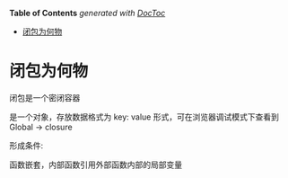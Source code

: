 <!-- START doctoc generated TOC please keep comment here to allow auto update -->
<!-- DON'T EDIT THIS SECTION, INSTEAD RE-RUN doctoc TO UPDATE -->
**Table of Contents**  *generated with [DocToc](https://github.com/thlorenz/doctoc)*

- [闭包为何物](#%E9%97%AD%E5%8C%85%E4%B8%BA%E4%BD%95%E7%89%A9)

<!-- END doctoc generated TOC please keep comment here to allow auto update -->

<!--
 * @Author: mrzou
 * @Date: 2021-08-17 16:52:38
 * @LastEditors: mrzou
 * @LastEditTime: 2021-08-19 09:42:32
 * @Description: file content
-->

# 闭包为何物

闭包是一个密闭容器

是一个对象，存放数据格式为 key: value 形式，可在浏览器调试模式下查看到 Global -> closure

形成条件:

函数嵌套，内部函数引用外部函数内部的局部变量
